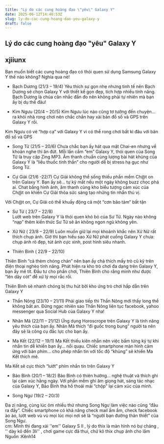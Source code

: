 ```yaml
---
title: "Lý do các cung hoàng đạo \"yêu\" Galaxy Y"
date: 2025-06-12T14:40:53Z
slug: ly-do-cac-cung-hoang-dao-yeu-galaxy-y
draft: false
---
```


## Lý do các cung hoàng đạo "yêu" Galaxy Y

## xjiiunx

Bạn muốn biết các cung hoàng đạo có thói quen sử dụng Samsung Galaxy Y thế nào không? Nghía qua nè!
+ Bạch Dương (21/3 – 19/4) 
Yêu thích sự gọn nhẹ nhưng tinh tế nên Bạch Dương sẽ chọn Galaxy Y với  thiết kế gọn đẹp, tích hợp nhiều tính năng. Bạch Dương là chúa cân nhắc đắn đo nên không phải tự nhiên mà bạn ấy bị dụ thế đâu!
     
+ Kim Ngưu (20/4 – 20/5) 
Kim Ngưu lúc nào cũng tơ tưởng đến chuyện… ra khỏi nhà rong chơi nên chắc chắn hay xài bản đồ số và GPS trên Galaxy Y rồi. 
 

Kim Ngưu có vẻ “hợp cạ” với Galaxy Y vì có thể rong chơi bất kì đâu với bản đồ số và GPS

+ Song Tử (21/5 – 20/6) 
Chưa chắc bạn ấy hát qua mặt Chai-en nhưng về khoản nghe thì ăn đứt. Mỗi lần cầm “em” Galaxy Y, thói quen của Song Tử là truy cập Zing MP3. Âm thanh chuẩn cùng lượng bài hát khủng của Galaxy Y là “liều thuốc tinh thần” cho người dễ bị stress hạ gục như Song Tử.

+ Cự Giải (21/6 -22/7) 
Cự Giải không thể sống thiếu phần mềm Ch@t on trên Galaxy Y. Bạn ấy sẽ… tự kỷ mất nếu một ngày không buzz chọc phá ai. Chat bằng hình ảnh, âm thanh cùng kho biểu tượng cảm xúc của Ch@t on khiến Cự Giải thỏa sức sáng tạo những tin nhắn thú vị.
 

Với Ch@t on, Cự Giải có thể khuấy động cả một “cơn bão tám” bất tận 

+ Sư Tử ( 23/7 – 22/8)  
Lướt web trên Galaxy Y là thói quen khó bỏ của Sư Tử. Ngày nào không “nạp” thêm kiến thức Sư Tử sẽ ăn không ngon ngủ không yên. 

+ Xử Nữ ( 23/8 – 22/9) 
Luôn muốn giữ lại mọi khoảnh khắc nên Xử Nữ rất thích chụp ảnh. Giờ thì bạn hiểu sao Xử Nữ phát cuồng Galaxy Y chưa: chụp ảnh rõ đẹp, tút ảnh cực xinh, post hình siêu nhanh.    
    
+ Thiên Bình ( 22/9 – 22/10)  

Thiên Bình “cả thèm chóng chán” nên bạn ấy chả thích mấy trò cũ kỹ trên điện thoại nghèo tính năng. Phát hiện ra kho trò chơi đa dạng trên Galaxy Y, bạn ấy mê tít. Đầu tư cho phần chơi, Thiên Bình cho rằng mình như được “lên dây cót” để xử lý mọi rắc rối. 

 
Thiên Bình sẽ nhanh chóng bị thu hút bởi kho ứng trò chơi hấp dẫn trên Galaxy Y 

+ Thần Nông (23/10 – 21/11) 
Phải giao tiếp thì Thần Nông mới thấy long thể không bất an. Đừng ngạc nhiên sao Thần Nông liên tục facebook, yahoo messenger qua Social Hub của Galaxy Y nha!
    
+ Nhân Mã (22/11 – 21/12) 
Ứng dụng Horoscrope trên Galaxy Y là tính năng yêu thích của bạn ấy. Nhân Mã thích “đi guốc trong bụng” người ta nên đây sẽ là công cụ đắc lực cho bạn ấy.

+ Ma Kết (22/12 – 19/1) 
Ma Kết thiếu kiên nhẫn nên việc bấm từng ký tự khi nhắn tin dễ khiến bạn ấy… nổi quạu. Chiếc smartphone màn hình cảm ứng với bàn phím… cho phép nhắn tin với tốc độ “khủng” sẽ khiến Ma Kết thích mê. 
 

Ma Kết sẽ cực thích “lướt” phím nhắn tin trên Galaxy Y

+ Bảo Bình (20/1 – 18/2)
Bảo Bình có thiên hướng… nghệ thuật và thích ghi lại cảm xúc hằng ngày. Với phần mềm ghi âm giọng hát, sáng tác nhạc của Galaxy Y, Bảo Bình tha hồ thoải mái “chộp” lại cảm xúc của mình. 

+ Song Ngư (19/2 – 20/3) 

Đa zi năng, cùng lúc ôm nhiều thứ nhưng Song Ngư làm việc nào cũng “đâu ra đấy”. Chiếc smartphone có khả năng check mail ầm ầm, check facebook ào ào, lướt web vù vù mọi lúc mọi nơi sẽ là “người bạn đường thân thiết” của Song Ngư.           
cm: Mình thì đang xài ''em'' Galaxy S II , lý do thix là màn hình nó bự chảng , '' dày kô đến 3li'' , chơi game cực đã thui, chứ kô thix chụp ảnh cho lắm Nguồn :Kênh14
